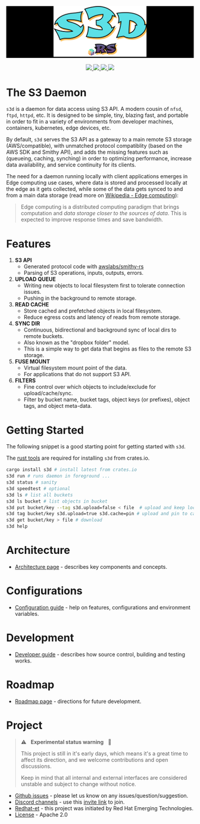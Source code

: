 <div id="top"></div>
<div align="center" style="background-color: black; text-align: center">
  <a alt="s3d logo" href="https://s3d.rs" style="background-color: black; text-align: center">
    <img alt="s3d" src="s3d.png" width="250" />
  </a>
</div>
<br />
<div align="center">
  <a alt="crate" href="https://crates.io/crates/s3d">
    <img src="https://img.shields.io/crates/v/s3d.svg?color=success&logo=rust&logoColor=white" />
  </a>
  <a alt="build" href="https://github.com/s3d-rs/s3d/actions">
    <!-- <img src="https://github.com/s3d-rs/s3d/workflows/build/badge.svg" /> -->
    <img src="https://img.shields.io/github/checks-status/s3d-rs/s3d/main?logo=github&logoColor=white" />
  </a>
  <a alt="discord" href="https://discord.com/channels/897764851580035072">
    <img src="https://img.shields.io/discord/897764851580035072?color=success&logo=discord&logoColor=white" />
  </a>
  <a alt="license" href="LICENSE">
    <img src="https://img.shields.io/github/license/s3d-rs/s3d?color=success" />
  </a>
  <!--
  <a alt="releases" href="https://github.com/s3d-rs/s3d/releases/latest">
    <img src="https://img.shields.io/github/v/release/s3d-rs/s3d" />
  </a>
  <a alt="s3d at docs.rs" href="http://docs.rs/s3d">
    <img src="https://docs.rs/s3d/badge.svg" />
  </a>
  -->
</div>

# The S3 Daemon

`s3d` is a daemon for data access using S3 API. A modern cousin of `nfsd`, `ftpd`, `httpd`, etc. It is designed to be simple, tiny, blazing fast, and portable in order to fit in a variety of environments from developer machines, containers, kubernetes, edge devices, etc.

By default, `s3d` serves the S3 API as a gateway to a main remote S3 storage (AWS/compatible), with unmatched protocol compatiblity (based on the AWS SDK and Smithy API), and adds the missing features such as (queueing, caching, synching) in order to optimizing performance, increase data availability, and service continuity for its clients.

The need for a daemon running locally with client applications emerges in Edge computing use cases, where data is stored and processed locally at the edge as it gets collected, while some of the data gets synced to and from a main data storage (read more on [Wikipedia - Edge computing](https://en.wikipedia.org/wiki/Edge_computing)):

> Edge computing is a distributed computing paradigm that brings computation and _data storage closer to the sources of data_.
> This is expected to improve response times and save bandwidth.

# Features

1. **S3 API**
   - Generated protocol code with [awslabs/smithy-rs](https://github.com/awslabs/smithy-rs)
   - Parsing of S3 operations, inputs, outputs, errors.
1. **UPLOAD QUEUE**
   - Writing new objects to local filesystem first to tolerate connection issues.
   - Pushing in the background to remote storage.
1. **READ CACHE**
   - Store cached and prefetched objects in local filesystem.
   - Reduce egress costs and latency of reads from remote storage.
1. **SYNC DIR**
   - Continuous, bidirectional and background sync of local dirs to remote buckets.
   - Also known as the "dropbox folder" model.
   - This is a simple way to get data that begins as files to the remote S3 storage.
1. **FUSE MOUNT**
   - Virtual filesystem mount point of the data.
   - For applications that do not support S3 API.
1. **FILTERS**
   - Fine control over which objects to include/exclude for upload/cache/sync.
   - Filter by bucket name, bucket tags, object keys (or prefixes), object tags, and object meta-data.

# Getting Started

The following snippet is a good starting point for getting started with `s3d`.

The [rust tools](https://www.rust-lang.org/tools/install) are required for installing `s3d` from crates.io.

```bash
cargo install s3d # install latest from crates.io
s3d run # runs daemon in foreground ...
s3d status # sanity
s3d speedtest # optional
s3d ls # list all buckets
s3d ls bucket # list objects in bucket
s3d put bucket/key --tag s3d.upload=false < file  # upload and keep local only
s3d tag bucket/key s3d.upload=true s3d.cache=pin # upload and pin to cache
s3d get bucket/key > file # download
s3d help
```

# Architecture

- [Architecture page](docs/architecture.md) - describes key components and concepts.

# Configurations

- [Configuration guide](docs/config.md) - help on features, configurations and environment variables.

# Development

- [Developer guide](docs/dev.md) - describes how source control, building and testing works.

# Roadmap

- [Roadmap page](docs/roadmap.md) - directions for future development.

# Project

> :warning: &nbsp; **Experimental status warning** &nbsp; :telescope:
>
> This project is still in it's early days, which means it's a great time to affect its direction, and we welcome contributions and open discussions.
>
> Keep in mind that all internal and external interfaces are considered unstable and subject to change without notice.

- [Github issues](https://github.com/s3d-rs/s3d/issues) - please let us know on any issues/question/suggestion.
- [Discord channels](https://discord.com/channels/897764851580035072) - use this [invite link](https://discord.gg/kPWHDuCdhh) to join.
- [Redhat-et](https://github.com/redhat-et) - this project was initiated by Red Hat Emerging Technologies.
- [License](LICENSE) - Apache 2.0

